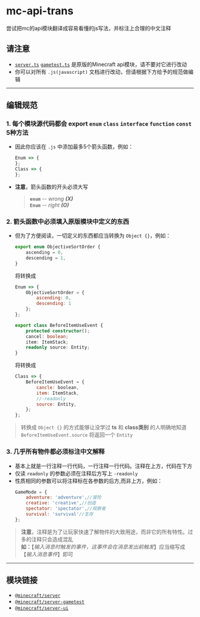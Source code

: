 # mc-api-trans
尝试把mc的api模块翻译成容易看懂的js写法，并标注上合理的中文注释

## 请注意
- [`server.ts`](./server/server.ts) [`gametest.ts`](./gametest/gametest.ts) 是原版的Minecraft api模块，请不要对它进行改动
- 你可以对所有 `.js(javascript)` 文档进行改动，但请根据下方给予的规范做编辑

____

## 编辑规范
### 1. 每个模块源代码都会 **export** `enum` `class` `interface` `function` `const` 5种方法
- 因此你应该在 `.js` 中添加最多5个箭头函数，例如：
    ```javascript
    Enum => {
    };
    Class => {
    };
    ```
- **注意**，箭头函数的开头必须大写
    > **`enum`** -- *wrong* ***(X)***<br>
    > **`Enum`** -- *right* ***(O)***

### 2. 箭头函数中必须填入原版模块中定义的东西
- 但为了方便阅读，一切定义的东西都应当转换为 `Object {}`，例如：
    ```typescript
    export enum ObjectiveSortOrder {
        ascending = 0,
        descending = 1,
    }
    ```
    将转换成
    ```javascript
    Enum => {
        ObjectiveSortOrder = {
            ascending: 0,
            descending: 1
        };
    };
    ```

    ```typescript
    export class BeforeItemUseEvent {
        protected constructor();
        cancel: boolean;
        item: ItemStack;
        readonly source: Entity;
    }
    ```
    将转换成
    ```javascript
    Class => {
        BeforeItemUseEvent = {
            cancle: boolean,
            item: ItemStack,
            //-readonly
            source: Entity,
        };
    };
    ```
> 转换成 `Object {}` 的方式能够让没学过 **ts** 和 **class类别** 的人明确地知道<br>
> `BeforeItemUseEvent.source` 将返回一个 `Entity`

### 3. 几乎所有物件都必须标注中文解释
- 基本上就是一行注释一行代码，一行注释一行代码。注释在上方，代码在下方
- 仅读 `readonly` 的参数必须在注释后方写上 `-readonly`
- 性质相同的参数可以将注释标在各参数的后方,而非上方，例如：
    ```javascript
    GameMode = {
        adventure: 'adventure',//冒险
        creative: 'creative',//创造
        spectator: 'spectator',//观察者
        survival: 'survival'//生存
    };
    ```
> **注意**，注释是为了让玩家快速了解物件的大致用途，而非它的所有特性。过多的注释只会造成混乱<br>
> **如：**【*输入消息时触发的事件，这事件会在消息发出前触发*】应当缩写成 【*输入消息事件*】即可

____

## 模块链接
- [`@minecraft/server`](https://www.npmjs.com/package/@minecraft/server/v/1.1.0-beta.1.19.60-preview.23 "原版api模块(beta)")
- [`@minecraft/server-gametest`](https://www.npmjs.com/package/@minecraft/server-gametest/v/1.0.0-beta.1.19.60-preview.23 "原版gametest模块(beta)")
- [`@minecraft/server-ui`](https://www.npmjs.com/package/@minecraft/server-ui/v/1.0.0-beta.1.19.60-preview.23 "原版ui模块(beta)")
